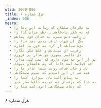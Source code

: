 ```yaml
---
utid: 1000-006
title: غزل شماره ۶
_index: 006
mesra:
  - به ملازمان سلطان که رساند این دعا را
  - که به شکر پادشاهی ز نظر مران گدا را
  - ز رقیب دیو سیرت به خدای خود پناهم
  - مگر آن شهاب ثاقب مددی دهد خدا را
  - مژه سیاهت ار کرد به خون ما اشارت
  - زفریب او بیندیش و غلط مکن نگارا
  - دل عالمی بسوزی چو عذار بر فروزی
  - تو از این چه سود داری که نمی کنی مدارا
  - چه قیامت است جانا که به عاشقان نمودی
  - دل و جان فدای رویت بنما عذار ما را
  - همه شب در این امیدم که نسیم صبحگاهی
  - به پیام آشنایان بنوازد آشنا را
  - به خدا که جرعه‌ای ده تو به حافظ سحر خیز
  - که دعای صبحگاهی اثری کند شما را
---
```

غزل شماره ۶
